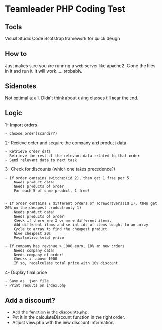 # Teamleader PHP Coding Test

## Tools
Visual Studio Code
Bootstrap framework for quick design

## How to
Just makes sure you are running a web server like apache2. Clone the files in it and run it.
It will work..... probably.

## Sidenotes
Not optimal at all.
Didn't think about using classes till near the end.

## Logic

1- Import orders

    - Choose order(scandir?)

2- Recieve order and acquire the company and product data

    - Retrieve order data
    - Retrieve the rest of the relevant data related to that order
    - Send relevant data to next task

3- Check for discounts  (which one takes precedence?)

    - If order contains switches(id 2), then get 1 free per 5.
        Needs product data!
        Needs products of order!
        For each 5 of same product, 1 free!
        

    - If order contains 2 different orders of screwdrivers(id 1), then get 20% on the cheapest product(only 1)
        Needs product data!
        Needs products of order!
        Check if there are 2 or more different items.
        Add different items and serial ids of items bought to an array
        Cycle to array to find the cheapest product
        Give cheapest 20%
        Recalculate total price

    - If company has revenue > 1000 euro, 10% on new orders
        Needs company data!
        Needs company of order!
        Checks if above 1000
        If so, recalculate total price with 10% discount
        
        

4- Display final price

    - Save as .json file
    - Print results on index.php


## Add a discount?

- Add the function in the discounts.php.
- Put it in the calculateDiscount function in the right order.
- Adjust view.php with the new discount information.


 
